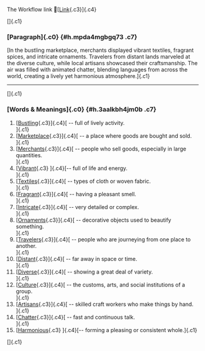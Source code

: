The Workflow link
👏[[Link](https://www.google.com/url?q=http://www.google.com&sa=D&source=editors&ust=1756639200030576&usg=AOvVaw0AZnhdkFRCATdcwyv9yuu4){.c3}]{.c4}

[]{.c1}

### [Paragraph]{.c0} {#h.mpda4mgbgq73 .c7}

[In the bustling marketplace, merchants displayed vibrant textiles,
fragrant spices, and intricate ornaments. Travelers from distant lands
marveled at the diverse culture, while local artisans showcased their
craftsmanship. The air was filled with animated chatter, blending
languages from across the world, creating a lively yet harmonious
atmosphere.]{.c1}

------------------------------------------------------------------------

[]{.c1}

### [Words & Meanings]{.c0} {#h.3aalkbh4jm0b .c7}

1.  [[Bustling](https://www.google.com/url?q=http://www.google.com&sa=D&source=editors&ust=1756639200031502&usg=AOvVaw3ZxWmICHePp-BE1jKqVqKV){.c3}]{.c4}[ --
    full of lively activity.\
    ]{.c1}
2.  [[Marketplace](https://www.google.com/url?q=http://www.google.com&sa=D&source=editors&ust=1756639200031691&usg=AOvVaw1aJpEuChmYZSpM2mzIEvCK){.c3}]{.c4}[ --
    a place where goods are bought and sold.\
    ]{.c1}
3.  [[Merchants](https://www.google.com/url?q=http://www.google.com&sa=D&source=editors&ust=1756639200031873&usg=AOvVaw0AlrKJtCQ8vSo7poUs6_R6){.c3}]{.c4}[ --
    people who sell goods, especially in large quantities.\
    ]{.c1}
4.  [[Vibrant](https://www.google.com/url?q=http://www.google.com&sa=D&source=editors&ust=1756639200032076&usg=AOvVaw3gaXQWX--eUknGsUmg6aDs){.c3}
    ]{.c4}[-- full of life and energy.\
    ]{.c1}
5.  [[Textiles](https://www.google.com/url?q=http://www.google.com&sa=D&source=editors&ust=1756639200032231&usg=AOvVaw3ztGDRnLX06u_gbjAucyGh){.c3}]{.c4}[ --
    types of cloth or woven fabric.\
    ]{.c1}
6.  [[Fragrant](https://www.google.com/url?q=http://www.google.com&sa=D&source=editors&ust=1756639200032422&usg=AOvVaw2EE8Ksa3JTl30xAr2Yy5SH){.c3}]{.c4}[ --
    having a pleasant smell.\
    ]{.c1}
7.  [[Intricate](https://www.google.com/url?q=http://www.google.com&sa=D&source=editors&ust=1756639200032570&usg=AOvVaw3M5U4n7X7at1LGzdbPdrRI){.c3}]{.c4}[ --
    very detailed or complex.\
    ]{.c1}
8.  [[Ornaments](https://www.google.com/url?q=http://www.google.com&sa=D&source=editors&ust=1756639200032720&usg=AOvVaw1W7ax1vzEemdnBnjIaFCb8){.c3}]{.c4}[ --
    decorative objects used to beautify something.\
    ]{.c1}
9.  [[Travelers](https://www.google.com/url?q=http://www.google.com&sa=D&source=editors&ust=1756639200032937&usg=AOvVaw1W84CeNjetgo5du_uaU9Xi){.c3}]{.c4}[ --
    people who are journeying from one place to another.\
    ]{.c1}
10. [[Distant](https://www.google.com/url?q=http://www.google.com&sa=D&source=editors&ust=1756639200033140&usg=AOvVaw2VaJiQYBDItk7Ca4A-qmiv){.c3}]{.c4}[ --
    far away in space or time.\
    ]{.c1}
11. [[Diverse](https://www.google.com/url?q=http://www.google.com&sa=D&source=editors&ust=1756639200033312&usg=AOvVaw1iA1iWa1nfZAViLvDVFSah){.c3}]{.c4}[ --
    showing a great deal of variety.\
    ]{.c1}
12. [[Culture](https://www.google.com/url?q=http://www.google.com&sa=D&source=editors&ust=1756639200033465&usg=AOvVaw2jLIeaJ0eTt-Xfm5vDthWU){.c3}]{.c4}[ --
    the customs, arts, and social institutions of a group.\
    ]{.c1}
13. [[Artisans](https://www.google.com/url?q=http://www.google.com&sa=D&source=editors&ust=1756639200033622&usg=AOvVaw1j4yNHmjCxS92grLOt2lTv){.c3}]{.c4}[ --
    skilled craft workers who make things by hand.\
    ]{.c1}
14. [[Chatter](https://www.google.com/url?q=http://www.google.com&sa=D&source=editors&ust=1756639200033777&usg=AOvVaw2IVCE2vzpWQqqFeJIAVcRW){.c3}]{.c4}[ --
    fast and continuous talk.\
    ]{.c1}
15. [[Harmonious](https://www.google.com/url?q=http://www.google.com&sa=D&source=editors&ust=1756639200033918&usg=AOvVaw39aYgfcBX3_-sp8aFCPp5U){.c3}
    ]{.c4}[-- forming a pleasing or consistent whole.]{.c1}

[]{.c1}
